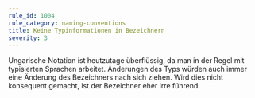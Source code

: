 ```yaml
---
rule_id: 1004
rule_category: naming-conventions
title: Keine Typinformationen in Bezeichnern
severity: 3
---
```

Ungarische Notation ist heutzutage überflüssig, da man in der Regel mit typisierten Sprachen arbeitet. Änderungen des Typs würden auch immer eine Änderung des Bezeichners nach sich ziehen. Wird dies nicht konsequent gemacht, ist der Bezeichner eher irre führend.